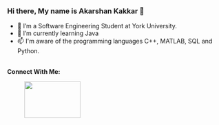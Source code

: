 ### Hi there, My name is Akarshan Kakkar 👋




- 🔭 I’m a Software Engineering Student at York University.
- 🌱 I’m currently learning Java
- 📫 I'm aware of the programming languages C++, MATLAB, SQL and Python.

<b><br> Connect With Me:


<figure class="wp-block-image size-large is-resized"><a href="https://www.linkedin.com/in/akarshankakkar" target="_blank" rel=" noreferrer noopener"><img src="https://user-images.githubusercontent.com/90641977/162672518-aecec25b-db02-420a-9f40-b738d68c9eb2.png?w=1024" alt="" class="wp-image-38" width="130" height="85"/></a></figure>
